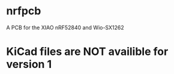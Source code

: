 # nrfpcb
A PCB for the XIAO nRF52840 and Wio-SX1262

# KiCad files are **NOT** availible for version 1
